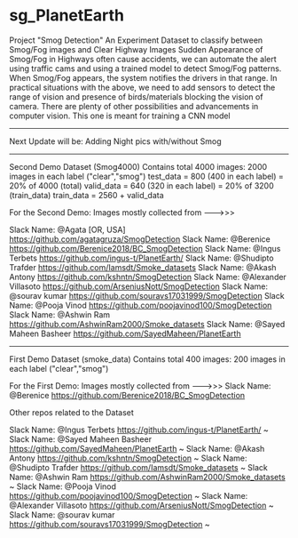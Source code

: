 # sg_PlanetEarth

Project "Smog Detection"
An Experiment Dataset to classify between Smog/Fog images and Clear Highway Images
Sudden Appearance of Smog/Fog in Highways often cause accidents, we can automate the alert using traffic cams and using a trained model to detect Smog/Fog patterns. When Smog/Fog appears, the system notifies the drivers in that range.
In practical situations with the above, we need to add sensors to detect the range of vision and presence of birds/materials blocking the vision of camera. There are plenty of other possibilities and advancements in computer vision.
This one is meant for training a CNN model

-----------------
Next Update will be: Adding Night pics with/without Smog

---------------
Second Demo Dataset (Smog4000) Contains total 4000 images: 2000 images in each label ("clear","smog")
test_data = 800 (400 in each label) = 20% of 4000 (total)
valid_data = 640 (320 in each label) = 20% of 3200 (train_data)
train_data = 2560 + valid_data

For the Second Demo: Images mostly collected from --->>>

Slack Name: @Agata [OR, USA] 
https://github.com/agatagruza/SmogDetection
Slack Name: @Berenice 
https://github.com/Berenice2018/BC_SmogDetection
Slack Name: @Ingus Terbets 
https://github.com/ingus-t/PlanetEarth/
Slack Name: @Shudipto Trafder 
https://github.com/Iamsdt/Smoke_datasets
Slack Name: @Akash Antony 
https://github.com/kshntn/SmogDetection
Slack Name: @Alexander Villasoto
https://github.com/ArseniusNott/SmogDetection
Slack Name: @sourav kumar 
https://github.com/souravs17031999/SmogDetection
Slack Name: @Pooja Vinod 
https://github.com/poojavinod100/SmogDetection
Slack Name: @Ashwin Ram 
https://github.com/AshwinRam2000/Smoke_datasets
Slack Name: @Sayed Maheen Basheer
https://github.com/SayedMaheen/PlanetEarth



--------------

First Demo Dataset (smoke_data) Contains total 400 images: 200 images in each label ("clear","smog")

For the First Demo: Images mostly collected from --->>>
Slack Name: @Berenice 
https://github.com/Berenice2018/BC_SmogDetection

Other repos related to the Dataset 

Slack Name: @Ingus Terbets 
https://github.com/ingus-t/PlanetEarth/
~
Slack Name: @Sayed Maheen Basheer
https://github.com/SayedMaheen/PlanetEarth
~
Slack Name: @Akash Antony 
https://github.com/kshntn/SmogDetection
~
Slack Name: @Shudipto Trafder 
https://github.com/Iamsdt/Smoke_datasets
~
Slack Name: @Ashwin Ram 
https://github.com/AshwinRam2000/Smoke_datasets
~
Slack Name: @Pooja Vinod 
https://github.com/poojavinod100/SmogDetection
~
Slack Name: @Alexander Villasoto
https://github.com/ArseniusNott/SmogDetection
~
Slack Name: @sourav kumar 
https://github.com/souravs17031999/SmogDetection
~
